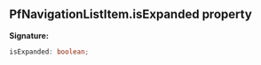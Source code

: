 ## PfNavigationListItem.isExpanded property

**Signature:**

```typescript
isExpanded: boolean;
```
